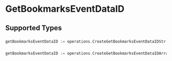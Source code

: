 # GetBookmarksEventDataID


## Supported Types

### 

```go
getBookmarksEventDataID := operations.CreateGetBookmarksEventDataIDStr(string{/* values here */})
```

### 

```go
getBookmarksEventDataID := operations.CreateGetBookmarksEventDataIDArrayOfstr([]string{/* values here */})
```

